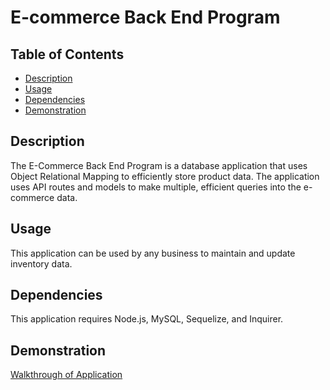 # E-commerce Back End Program

## Table of Contents
- [Description](#description)
- [Usage](#usage)
- [Dependencies](#dependencies)
- [Demonstration](#demonstration)

## Description
The E-Commerce Back End Program is a database application that uses Object Relational Mapping to efficiently store product data. The application uses API routes and models to make multiple, efficient queries into the e-commerce data.

## Usage
This application can be used by any business to maintain and update inventory data.

## Dependencies
This application requires Node.js, MySQL, Sequelize, and Inquirer.

## Demonstration
[Walkthrough of Application](https://drive.google.com/file/d/1VhtVlNhg7Yc0XBj9hXeB5_sOoMa2mrZn/view?usp=sharing)
